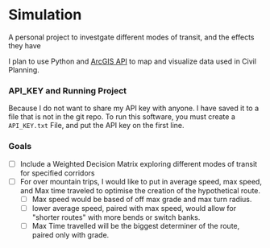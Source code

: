 # Simulation
A personal project to investgate different modes of transit, and the effects they have

I plan to use Python and <a href="https://developers.arcgis.com/python/">ArcGIS API<a> to map and visualize data used in Civil Planning. 
  
### API_KEY and Running Project
Because I do not want to share my API key with anyone. I have saved it to a file that is not in the git repo. To run this software, you must create a `API_KEY.txt` File, and put the API key on the first line.

### Goals
- [ ] Include a Weighted Decision Matrix exploring different modes of transit for specified corridors
- [ ] For over mountain trips, I would like to put in average speed, max speed, and Max time traveled to optimise the creation of the hypothetical route.
    - [ ] Max speed would be based of off max grade and max turn radius.
    - [ ] lower average speed, paired with max speed, would allow for "shorter routes" with more bends or switch banks.
    - [ ] Max Time travelled will be the biggest determiner of the route, paired only with grade.